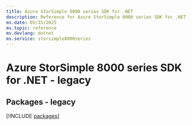```yaml
---
title: Azure StorSimple 8000 series SDK for .NET
description: Reference for Azure StorSimple 8000 series SDK for .NET
ms.date: 05/15/2025
ms.topic: reference
ms.devlang: dotnet
ms.service: storsimple8000series
---
```

# Azure StorSimple 8000 series SDK for .NET - legacy
## Packages - legacy
[!INCLUDE [packages](storsimple-8000-series-index.md)]